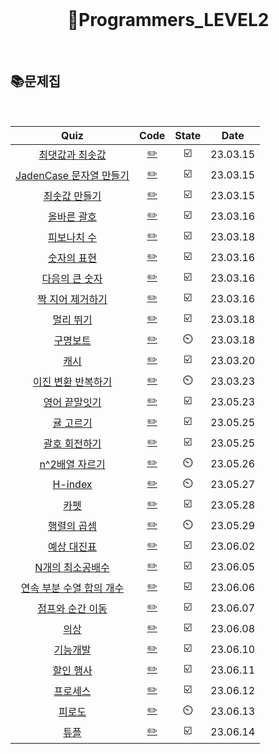 <div align="center">
  <br />
  <h1> 👩Programmers_LEVEL2 </h1>
  <br />
</div>

## 📚문제집

<br />

|                                             Quiz                                             |            Code            | State |   Date   |
| :------------------------------------------------------------------------------------------: | :------------------------: | :---: | :------: |
|      [최댓값과 최솟값](https://school.programmers.co.kr/learn/courses/30/lessons/12939)      | [✏️](./최댓값과최솟값.js)  |  ☑️   | 23.03.15 |
|  [JadenCase 문자열 만들기](https://school.programmers.co.kr/learn/courses/30/lessons/12951)  |    [✏️](./JadenCase.js)    |  ☑️   | 23.03.15 |
|       [최솟값 만들기](https://school.programmers.co.kr/learn/courses/30/lessons/12941)       |  [✏️](./최솟값만들기.js)   |  ☑️   | 23.03.15 |
|        [올바른 괄호](https://school.programmers.co.kr/learn/courses/30/lessons/12909)        |   [✏️](./올바른괄호.js)    |  ☑️   | 23.03.16 |
|        [피보나치 수](https://school.programmers.co.kr/learn/courses/30/lessons/12945)        |   [✏️](./피보나치수.js)    |  ☑️   | 23.03.18 |
|        [숫자의 표현](https://school.programmers.co.kr/learn/courses/30/lessons/12924)        |   [✏️](./숫자의표현.js)    |  ☑️   | 23.03.16 |
|      [다음의 큰 숫자](https://school.programmers.co.kr/learn/courses/30/lessons/12911)       |   [✏️](./다음큰숫자.js)    |  ☑️   | 23.03.16 |
|     [짝 지어 제거하기](https://school.programmers.co.kr/learn/courses/30/lessons/12973)      | [✏️](./짝지어제거하기.js)  |  ☑️   | 23.03.16 |
|         [멀리 뛰기](https://school.programmers.co.kr/learn/courses/30/lessons/12914)         |    [✏️](./멀리뛰기.js)     |  ☑️   | 23.03.18 |
|         [구명보트](https://school.programmers.co.kr/learn/courses/30/lessons/42885)          |    [✏️](./구명보트.js)     |  ⏲️   | 23.03.18 |
|           [캐시](https://school.programmers.co.kr/learn/courses/30/lessons/17680)            |      [✏️](./캐시.js)       |  ☑️   | 23.03.20 |
|    [이진 변환 반복하기](https://school.programmers.co.kr/learn/courses/30/lessons/70129)     |    [✏️](./이진변환.js)     |  ⏲️   | 23.03.23 |
|       [영어 끝말잇기](https://school.programmers.co.kr/learn/courses/30/lessons/12981)       |  [✏️](./영어끝말잇기.js)   |  ☑️   | 23.05.23 |
|        [귤 고르기](https://school.programmers.co.kr/learn/courses/30/lessons/138476)         |    [✏️](./귤고르기.js)     |  ☑️   | 23.05.25 |
|       [괄호 회전하기](https://school.programmers.co.kr/learn/courses/30/lessons/76502)       |  [✏️](./괄호회전하기.js)   |  ☑️   | 23.05.25 |
|      [n^2배열 자르기](https://school.programmers.co.kr/learn/courses/30/lessons/87390)       |  [✏️](./n^2배열자르기.js)  |  ⏲️   | 23.05.26 |
|          [H-index](https://school.programmers.co.kr/learn/courses/30/lessons/42747)          |     [✏️](./H-index.js)     |  ⏲️   | 23.05.27 |
|           [카펫](https://school.programmers.co.kr/learn/courses/30/lessons/42842)            |      [✏️](./카펫.js)       |  ☑️   | 23.05.28 |
|        [행렬의 곱셈](https://school.programmers.co.kr/learn/courses/30/lessons/12949)        |   [✏️](./행렬의곱셈.js)    |  ⏲️   | 23.05.29 |
|        [예상 대진표](https://school.programmers.co.kr/learn/courses/30/lessons/12985)        |   [✏️](./예상대진표.js)    |  ☑️   | 23.06.02 |
|     [N개의 최소공배수](https://school.programmers.co.kr/learn/courses/30/lessons/12953)      | [✏️](./n개의최소공배수.js) |  ☑️   | 23.06.05 |
| [연속 부분 수열 합의 개수](https://school.programmers.co.kr/learn/courses/30/lessons/131701) | [✏️](./연속부분수열합.js)  |  ☑️   | 23.06.06 |
|     [점프와 순간 이동](https://school.programmers.co.kr/learn/courses/30/lessons/12980)      | [✏️](./점프와순간이동.js)  |  ☑️   | 23.06.07 |
|           [의상](https://school.programmers.co.kr/learn/courses/30/lessons/42578)            |      [✏️](./의상.js)       |  ☑️   | 23.06.08 |
|         [기능개발](https://school.programmers.co.kr/learn/courses/30/lessons/42586)          |    [✏️](./기능개발.js)     |  ☑️   | 23.06.10 |
|        [할인 행사](https://school.programmers.co.kr/learn/courses/30/lessons/131127)         |    [✏️](./할인행사.js)     |  ☑️   | 23.06.11 |
|         [프로세스](https://school.programmers.co.kr/learn/courses/30/lessons/42587)          |    [✏️](./프로세스.js)     |  ☑️   | 23.06.12 |
|          [피로도](https://school.programmers.co.kr/learn/courses/30/lessons/87946)           |     [✏️](./피로도.js)      |  ⏲️   | 23.06.13 |
|           [튜플](https://school.programmers.co.kr/learn/courses/30/lessons/64065)            |      [✏️](./튜플.js)       |  ☑️   | 23.06.14 |
